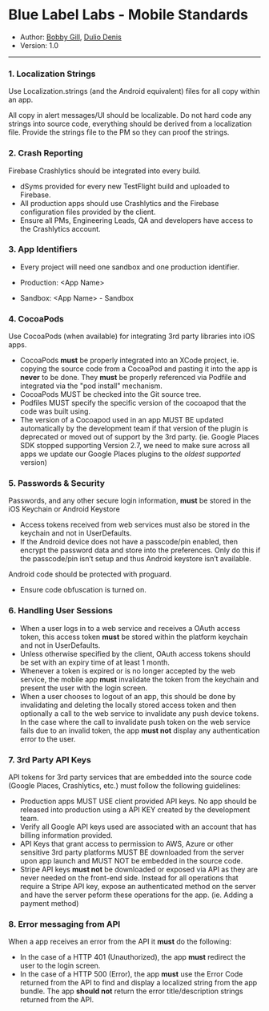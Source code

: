 # Blue Label Labs - Mobile Standards
- Author: [Bobby Gill](https://www.bluelabellabs.com/team/bobby-gill/), [Dulio Denis](https://www.bluelabellabs.com/team/dulio-denis/)
- Version: 1.0
---

### 1. Localization Strings
Use Localization.strings (and the Android equivalent) files for all copy within an app.

All copy in alert messages/UI should be localizable. Do not hard code any strings into source code, everything should be derived from a localization file.
Provide the strings file to the PM so they can proof the strings.

### 2. Crash Reporting
Firebase Crashlytics should be integrated into every build.
- dSyms provided for every new TestFlight build and uploaded to Firebase.
- All production apps should use Crashlytics and the Firebase configuration files provided by the client.
- Ensure all PMs, Engineering Leads, QA and developers have access to the Crashlytics account.

### 3. App Identifiers
- Every project will need one sandbox and one production identifier.

- Production: \<App Name>
- Sandbox: \<App Name> - Sandbox

### 4. CocoaPods
Use CocoaPods (when available) for integrating 3rd party libraries into iOS apps.

- CocoaPods **must** be properly integrated into an XCode project, ie. copying the source code from a CocoaPod and pasting it into the app is **never** to be done. They **must** be properly referenced via Podfile and integrated via the "pod install" mechanism.
- CocoaPods MUST be checked into the Git source tree.
- Podfiles MUST specify the specific version of the cocoapod that the code was built using.
- The version of a Cocoapod used in an app MUST BE updated automatically by the development team if that version of the plugin is deprecated or moved out of support by the 3rd party. (ie. Google Places SDK stopped supporting Version 2.7, we need to make sure across all apps we update our Google Places plugins to the *oldest supported* version)

### 5. Passwords & Security
Passwords, and any other secure login information, **must** be stored in the iOS Keychain or Android Keystore
- Access tokens received from web services must also be stored in the keychain and not in UserDefaults.
- If the Android device does not have a passcode/pin enabled, then encrypt the password data and store into the preferences. Only do this if the passcode/pin isn’t setup and thus Android keystore isn’t available.

Android code should be protected with proguard.
- Ensure code obfuscation is turned on.

### 6. Handling User Sessions
- When a user logs in to a web service and receives a OAuth access token, this access token **must** be stored within the platform keychain and not in UserDefaults.
- Unless otherwise specified by the client, OAuth access tokens should be set with an expiry time of at least 1 month.
- Whenever a token is expired or is no longer accepted by the web service, the mobile app **must** invalidate the token from the keychain and present the user with the login screen.
- When a user chooses to logout of an app, this should be done by invalidating and deleting the locally stored access token and then optionally a call to the web service to invalidate any push device tokens. In the case where the call to invalidate push token on the web service fails due to an invalid token, the app **must not** display any authentication error to the user.  

### 7. 3rd Party API Keys
API tokens for 3rd party services that are embedded into the source code (Google Places, Crashlytics, etc.) must follow the following guidelines:
- Production apps MUST USE client provided API keys. No app should be released into production using a API KEY created by the development team.
- Verify all Google API keys used are associated with an account that has billing information provided.
- API Keys that grant access to permission to AWS, Azure or other sensitive 3rd party platforms MUST BE downloaded from the server upon app launch and MUST NOT be embedded in the source code.
- Stripe API keys **must not** be downloaded or exposed via API as they are never needed on the front-end side. Instead for all operations that require a Stripe API key, expose an authenticated method on the server and have the server peform these operations for the app. (ie. Adding a payment method)

### 8. Error messaging from API
When a app receives an error from the API it **must** do the following:
- In the case of a HTTP 401 (Unauthorized), the app **must** redirect the user to the login screen.
- In the case of a HTTP 500 (Error), the app **must** use the Error Code returned from the API to find and display a localized string from the app bundle. The app **should not** return the error title/description strings returned from the API.

